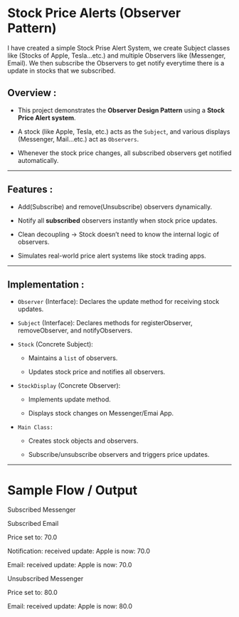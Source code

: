 # Stock Price Alerts (Observer Pattern)


I have created a simple Stock Prise Alert System, we create Subject classes like (Stocks of Apple, Tesla...etc.) and multiple Observers like (Messenger, Email). 
We then subscribe the Observers to get notify everytime there is a update in stocks that we subscribed.

## Overview :

* This project demonstrates the **Observer Design Pattern** using a **Stock Price Alert system**.

* A stock (like Apple, Tesla, etc.) acts as the `Subject`, and various displays (Messenger, Mail...etc.) act as `Observers`.

* Whenever the stock price changes, all subscribed observers get notified automatically.

---

## Features :

* Add(Subscribe) and remove(Unsubscribe) observers dynamically.

* Notify all **subscribed** observers instantly when stock price updates.

* Clean decoupling → Stock doesn’t need to know the internal logic of observers.

* Simulates real-world price alert systems like stock trading apps.

---

## Implementation :

* `Observer` (Interface): Declares the update method for receiving stock updates.

* `Subject` (Interface): Declares methods for registerObserver, removeObserver, and notifyObservers.

* `Stock` (Concrete Subject):

  * Maintains a `list` of observers.

  * Updates stock price and notifies all observers.

* `StockDisplay` (Concrete Observer):

  * Implements update method.

  * Displays stock changes on Messenger/Emai App.

* `Main Class:`

  * Creates stock objects and observers.

  * Subscribe/unsubscribe observers and triggers price updates.

---

# Sample Flow / Output

Subscribed Messenger

Subscribed Email

Price set to: 70.0

Notification:  received update: Apple is now: 70.0

Email:  received update: Apple is now: 70.0

Unsubscribed Messenger

Price set to: 80.0

Email:  received update: Apple is now: 80.0